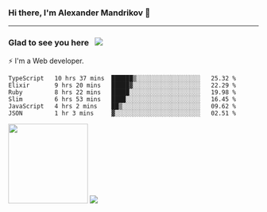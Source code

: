 ### Hi there, I'm Alexander Mandrikov 👋

- - -

### Glad to see you here &nbsp; ![](https://komarev.com/ghpvc/?username=nunsez&color=blue&label=visitors)

⚡ I'm a Web developer.

<!--✨ My GitHub <a href="https://nunsez.github.io/" target="_blank">resume link</a>-->

<!--
**nunsez/nunsez** is a ✨ _special_ ✨ repository because its `README.md` (this file) appears on your GitHub profile.

Here are some ideas to get you started:

- 🔭 I’m currently working on ...
- 🌱 I’m currently learning ...
- 👯 I’m looking to collaborate on ...
- 🤔 I’m looking for help with ...
- 💬 Ask me about ...
- 📫 How to reach me: ...
- 😄 Pronouns: ...
- ⚡ Fun fact: ...
-->


<!--START_SECTION:waka-->

```text
TypeScript   10 hrs 37 mins  ██████▒░░░░░░░░░░░░░░░░░░   25.32 %
Elixir       9 hrs 20 mins   █████▓░░░░░░░░░░░░░░░░░░░   22.29 %
Ruby         8 hrs 22 mins   █████░░░░░░░░░░░░░░░░░░░░   19.98 %
Slim         6 hrs 53 mins   ████░░░░░░░░░░░░░░░░░░░░░   16.45 %
JavaScript   4 hrs 2 mins    ██▒░░░░░░░░░░░░░░░░░░░░░░   09.62 %
JSON         1 hr 3 mins     ▓░░░░░░░░░░░░░░░░░░░░░░░░   02.51 %
```

<!--END_SECTION:waka-->

<span>
<img height="160em" src="https://github-readme-stats-nunsez.vercel.app/api?username=nunsez&show_icons=true&count_private=true&hide_border=true&hide=issues" />
<img src="https://github-readme-stats-nunsez.vercel.app/api/top-langs/?username=nunsez&layout=compact&hide_border=true" />
</span>

<!--
[![willianrod's wakatime stats](https://github-readme-stats.vercel.app/api/wakatime?username=nunsez&hide_border=true)](https://github.com/anuraghazra/github-readme-stats)
-->
